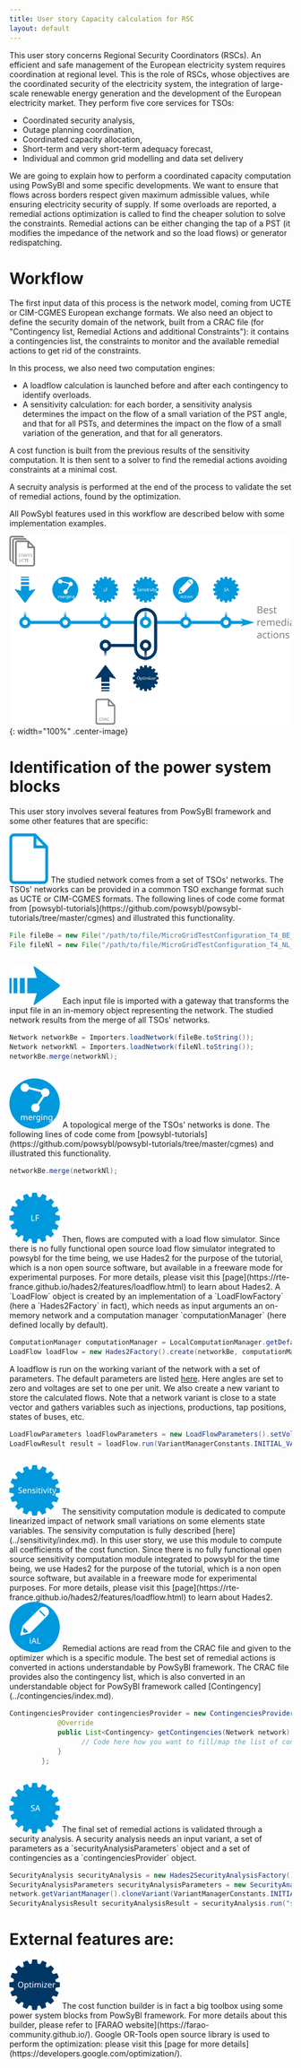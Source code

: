 ```yaml
---
title: User story Capacity calculation for RSC
layout: default
---
```


This user story concerns Regional Security Coordinators (RSCs). An efficient and safe management of the European electricity system requires coordination at regional level. This is the role of RSCs, whose objectives are the coordinated security of the electricity system, the integration of large-scale renewable energy generation and the development of the European electricity market. They perform five core services for TSOs:

- Coordinated security analysis,
- Outage planning coordination,
- Coordinated capacity allocation,
- Short-term and very short-term adequacy forecast,
- Individual and common grid modelling and data set delivery


We are going to explain how to perform a coordinated capacity computation using PowSyBl and some specific developments. We want to ensure that flows across borders respect given maximum admissible values, while ensuring electricity security of supply. If some overloads are reported, a remedial actions optimization is called to find the cheaper solution to solve the constraints. Remedial actions can be either changing the tap of a PST (it modifies the impedance of the network and so the load flows) or generator redispatching.

# Workflow

The first input data of this process is the network model, coming from UCTE or CIM-CGMES European exchange formats. We also need an object to define the security domain of the network, built from a CRAC file (for "Contingency list, Remedial Actions and additional Constraints"): it contains a contingencies list, the constraints to monitor and the available remedial actions to get rid of the constraints.   

In this process, we also need two computation engines:
- A loadflow calculation is launched before and after each contingency to identify overloads.
- A sensitivity calculation: for each border, a sensitivity analysis determines the impact on the flow of a small variation of the PST angle, and that for all PSTs, and determines the impact on the flow of a small variation of the generation, and that for all generators.

A cost function is built from the previous results of the sensitivity computation. It is then sent to a solver to find the remedial actions avoiding constraints at a minimal cost.

A secruity analysis is performed at the end of the process to validate the set of remedial actions, found by the optimization.

All PowSybl features used in this workflow are described below with some implementation examples.

![Workflow](./images/Workflow_Capacity_Calculation_RSC.svg){: width="100%" .center-image}

# Identification of the power system blocks

This user story involves several features from PowSyBl framework and some other features that are specific:

<img src="./images/File.svg" alt="" style="vertical-align: bottom"/>
The studied network comes from a set of TSOs' networks. The TSOs' networks can be provided in a common TSO exchange format such as UCTE or CIM-CGMES formats. The following lines of code come format from [powsybl-tutorials](https://github.com/powsybl/powsybl-tutorials/tree/master/cgmes) and illustrated this functionality.

```java
File fileBe = new File("/path/to/file/MicroGridTestConfiguration_T4_BE_BB_Complete_v2.zip");
File fileNl = new File("/path/to/file/MicroGridTestConfiguration_T4_NL_BB_Complete_v2.zip");
```

<br />

<img src="./images/Import.svg" style="vertical-align: bottom"/>
Each input file is imported with a gateway that transforms the input file in an in-memory object representing the network. The studied network results from the merge of all TSOs' networks.

```java
Network networkBe = Importers.loadNetwork(fileBe.toString());
Network networkNl = Importers.loadNetwork(fileNl.toString());
networkBe.merge(networkNl);
```

<br />

<img src="./images/Network_merging.svg" style="vertical-align: bottom"/>
A topological merge of the TSOs' networks is done. The following lines of code come from [powsybl-tutorials](https://github.com/powsybl/powsybl-tutorials/tree/master/cgmes) and illustrated this functionality.

```java
networkBe.merge(networkNl);
```

<br />

<img src="./images/Compute_LF.svg" style="vertical-align: bottom"/>
Then, flows are computed with a load flow simulator. Since there is no fully functional open source load flow simulator integrated to powsybl for the time being, we use Hades2 for the purpose of the tutorial, which is a non open source software, but available in a freeware mode for experimental purposes. For more details, please visit this [page](https://rte-france.github.io/hades2/features/loadflow.html) to learn about Hades2. A `LoadFlow` object is created by an implementation of a `LoadFlowFactory` (here a `Hades2Factory` in fact), which needs as input arguments an on-memory network and a computation manager `computationManager` (here defined locally by default).

```java
ComputationManager computationManager = LocalComputationManager.getDefault();
LoadFlow loadFlow = new Hades2Factory().create(networkBe, computationManager, 0);
```

A loadflow is run on the working variant of the network with a set of parameters. The default parameters are listed [here](../configuration/parameters/LoadFlowParameters.md). Here angles are set to zero and voltages are set to one per unit. We also create a new variant to store the calculated flows. Note that a network variant is close to a state vector and gathers variables such as injections, productions, tap positions, states of buses, etc.

```java
LoadFlowParameters loadFlowParameters = new LoadFlowParameters().setVoltageInitMode(LoadFlowParameters.VoltageInitMode.DC_VALUES);
LoadFlowResult result = loadFlow.run(VariantManagerConstants.INITIAL_VARIANT_ID, loadFlowParameters).join();
```
<br />

<img src="./images/Compute_Sensitivity.svg" style="vertical-align: bottom"/>
The sensitivity computation module is dedicated to compute linearized impact of network small variations on some elements state variables. The sensivity computation is fully described [here](../sensitivity/index.md). In this user story, we use this module to compute all coefficients of the cost function. Since there is no fully functional open source sensitivity computation module integrated to powsybl for the time being, we use Hades2 for the purpose of the tutorial, which is a non open source software, but available in a freeware mode for experimental purposes. For more details, please visit this [page](https://rte-france.github.io/hades2/features/loadflow.html) to learn about Hades2.

<br />

<img src="./images/Modify_iAL.svg" style="vertical-align: bottom"/>
Remedial actions are read from the CRAC file and given to the optimizer which is a specific module. The best set of remedial actions is converted in actions understandable by PowSyBl framework. The CRAC file provides also the contingency list, which is also converted in an understandable object for PowSyBl framework called [Contingency](../contingencies/index.md).

```java
ContingenciesProvider contingenciesProvider = new ContingenciesProvider() {
            @Override
            public List<Contingency> getContingencies(Network network) {
                  // Code here how you want to fill/map the list of contingencies.
            }
        };
```

<br />

<img src="./images/Compute_SA.svg" style="vertical-align: bottom"/>
The final set of remedial actions is validated through a security analysis. A security analysis needs an input variant, a set of parameters as a `securityAnalysisParameters` object and a set of contingencies as a `contingenciesProvider` object.

```java
SecurityAnalysis securityAnalysis = new Hades2SecurityAnalysisFactory().create(networkBe, computationManager, 0);
SecurityAnalysisParameters securityAnalysisParameters = new SecurityAnalysisParameters(); // Default parameters.
network.getVariantManager().cloneVariant(VariantManagerConstants.INITIAL_VARIANT_ID, "saVariant");
SecurityAnalysisResult securityAnalysisResult = securityAnalysis.run("saVariant", securityAnalysisParameters, contingenciesProvider).join();
```

# External features are:

<img src="./images/Compute_Optimizer.svg" style="vertical-align: bottom"/>
The cost function builder is in fact a big toolbox using some power system blocks from PowSyBl framework. For more details about this builder, please refer to [FARAO website](https://farao-community.github.io/). Google OR-Tools open source library is used to perform the optimization: please visit this [page for more details](https://developers.google.com/optimization/).

